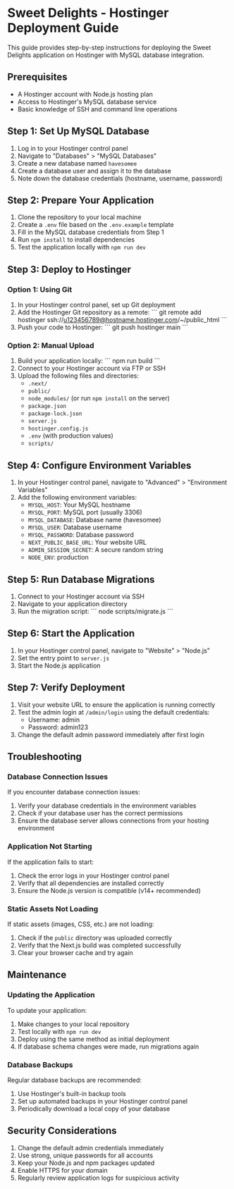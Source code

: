 # Sweet Delights - Hostinger Deployment Guide

This guide provides step-by-step instructions for deploying the Sweet Delights application on Hostinger with MySQL database integration.

## Prerequisites

- A Hostinger account with Node.js hosting plan
- Access to Hostinger's MySQL database service
- Basic knowledge of SSH and command line operations

## Step 1: Set Up MySQL Database

1. Log in to your Hostinger control panel
2. Navigate to "Databases" > "MySQL Databases"
3. Create a new database named `havesomee`
4. Create a database user and assign it to the database
5. Note down the database credentials (hostname, username, password)

## Step 2: Prepare Your Application

1. Clone the repository to your local machine
2. Create a `.env` file based on the `.env.example` template
3. Fill in the MySQL database credentials from Step 1
4. Run `npm install` to install dependencies
5. Test the application locally with `npm run dev`

## Step 3: Deploy to Hostinger

### Option 1: Using Git

1. In your Hostinger control panel, set up Git deployment
2. Add the Hostinger Git repository as a remote:
   \`\`\`
   git remote add hostinger ssh://u123456789@hostname.hostinger.com/~/public_html
   \`\`\`
3. Push your code to Hostinger:
   \`\`\`
   git push hostinger main
   \`\`\`

### Option 2: Manual Upload

1. Build your application locally:
   \`\`\`
   npm run build
   \`\`\`
2. Connect to your Hostinger account via FTP or SSH
3. Upload the following files and directories:
   - `.next/`
   - `public/`
   - `node_modules/` (or run `npm install` on the server)
   - `package.json`
   - `package-lock.json`
   - `server.js`
   - `hostinger.config.js`
   - `.env` (with production values)
   - `scripts/`

## Step 4: Configure Environment Variables

1. In your Hostinger control panel, navigate to "Advanced" > "Environment Variables"
2. Add the following environment variables:
   - `MYSQL_HOST`: Your MySQL hostname
   - `MYSQL_PORT`: MySQL port (usually 3306)
   - `MYSQL_DATABASE`: Database name (havesomee)
   - `MYSQL_USER`: Database username
   - `MYSQL_PASSWORD`: Database password
   - `NEXT_PUBLIC_BASE_URL`: Your website URL
   - `ADMIN_SESSION_SECRET`: A secure random string
   - `NODE_ENV`: production

## Step 5: Run Database Migrations

1. Connect to your Hostinger account via SSH
2. Navigate to your application directory
3. Run the migration script:
   \`\`\`
   node scripts/migrate.js
   \`\`\`

## Step 6: Start the Application

1. In your Hostinger control panel, navigate to "Website" > "Node.js"
2. Set the entry point to `server.js`
3. Start the Node.js application

## Step 7: Verify Deployment

1. Visit your website URL to ensure the application is running correctly
2. Test the admin login at `/admin/login` using the default credentials:
   - Username: admin
   - Password: admin123
3. Change the default admin password immediately after first login

## Troubleshooting

### Database Connection Issues

If you encounter database connection issues:
1. Verify your database credentials in the environment variables
2. Check if your database user has the correct permissions
3. Ensure the database server allows connections from your hosting environment

### Application Not Starting

If the application fails to start:
1. Check the error logs in your Hostinger control panel
2. Verify that all dependencies are installed correctly
3. Ensure the Node.js version is compatible (v14+ recommended)

### Static Assets Not Loading

If static assets (images, CSS, etc.) are not loading:
1. Check if the `public` directory was uploaded correctly
2. Verify that the Next.js build was completed successfully
3. Clear your browser cache and try again

## Maintenance

### Updating the Application

To update your application:
1. Make changes to your local repository
2. Test locally with `npm run dev`
3. Deploy using the same method as initial deployment
4. If database schema changes were made, run migrations again

### Database Backups

Regular database backups are recommended:
1. Use Hostinger's built-in backup tools
2. Set up automated backups in your Hostinger control panel
3. Periodically download a local copy of your database

## Security Considerations

1. Change the default admin credentials immediately
2. Use strong, unique passwords for all accounts
3. Keep your Node.js and npm packages updated
4. Enable HTTPS for your domain
5. Regularly review application logs for suspicious activity
